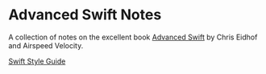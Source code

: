 # Advanced Swift Notes

A collection of notes on the excellent book [Advanced Swift](https://www.objc.io/books/advanced-swift/) by Chris Eidhof and Airspeed Velocity.

[Swift Style Guide](swift-style-guide.md)

